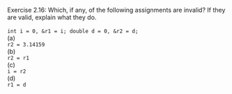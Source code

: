 Exercise 2.16: Which, if any, of the following assignments are invalid? If
they are valid, explain what they do.<br /><br />
`int i = 0, &r1 = i; double d = 0, &r2 = d;` <br />
(a)<br /> `r2 = 3.14159` <br />
(b)<br /> `r2 = r1` <br />
(c)<br /> `i = r2` <br />
(d)<br /> `r1 = d` <br />
